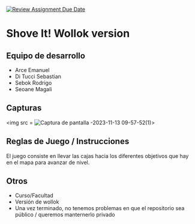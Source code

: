 [![Review Assignment Due Date](https://classroom.github.com/assets/deadline-readme-button-24ddc0f5d75046c5622901739e7c5dd533143b0c8e959d652212380cedb1ea36.svg)](https://classroom.github.com/a/hUnPAC5R)
# Shove It! Wollok version

## Equipo de desarrollo

- Arce Emanuel
- Di Tucci Sebastian
- Sebok Rodrigo
- Seoane Magali

## Capturas
<img src = ![Captura de pantalla -2023-11-13 09-57-52(1)](https://github.com/obj1-unahur-2023s2/TPGameIntegrador-grupo-unahur/assets/134537619/1975abed-20ae-459e-9ca8-caa979d461fb)></img>


## Reglas de Juego / Instrucciones

  El juego consiste en llevar las cajas hacia los diferentes objetivos que hay en el mapa para avanzar de nivel. 

## Otros

- Curso/Facultad
- Versión de wollok
- Una vez terminado, no tenemos problemas en que el repositorio sea público / queremos manternerlo privado
